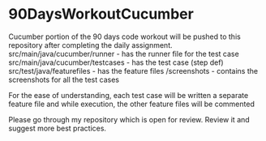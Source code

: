 # 90DaysWorkoutCucumber
Cucumber portion of the 90 days code workout will be pushed to this repository after completing the daily assignment.
src/main/java/cucumber/runner - has the runner file for the test case
src/main/java/cucumber/testcases - has the test case (step def)
src/test/java/featurefiles -  has the feature files
/screenshots - contains the screenshots for all the test cases

For the ease of understanding, each test case will be written a separate feature file and while execution, 
the other feature files will be commented

Please go through my repository which is open for review. Review it and suggest more best practices.
